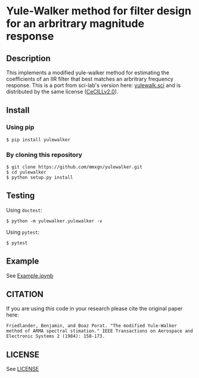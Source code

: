 # Yule-Walker method for filter design for an arbritrary magnitude response

## Description

This implements a modified yule-walker method for estimating the coefficients of an IIR filter that best matches an arbritrary frequency response. This is a port
from sci-lab's version here: [yulewalk.sci](https://github.com/scilab/scilab/blob/master/scilab/modules/signal_processing/macros/yulewalk.sci) and is distributed by
the same license ([CeCILLv2.0](https://opensource.org/licenses/CECILL-2.1)).

## Install

### Using pip

```
$ pip install yulewalker
```

### By cloning this repository

```
$ git clone https://github.com/mmxgn/yulewalker.git
$ cd yulewalker
$ python setup.py install
```

## Testing

Using `doctest`:
```
$ python -m yulewalker.yulewalker -v
```

Using `pytest`:
```
$ pytest
```

## Example

See [Example.ipynb](Example.ipynb)


## CITATION

If you are using this code in your research please cite the original paper here:
```
Friedlander, Benjamin, and Boaz Porat. "The modified Yule-Walker method of ARMA spectral stimation." IEEE Transactions on Aerospace and Electronic Systems 2 (1984): 158-173.
```

## LICENSE

See [LICENSE](LICENSE)
